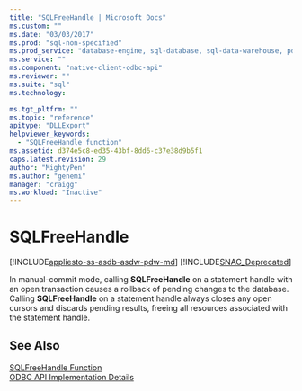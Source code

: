 ```yaml
---
title: "SQLFreeHandle | Microsoft Docs"
ms.custom: ""
ms.date: "03/03/2017"
ms.prod: "sql-non-specified"
ms.prod_service: "database-engine, sql-database, sql-data-warehouse, pdw"
ms.service: ""
ms.component: "native-client-odbc-api"
ms.reviewer: ""
ms.suite: "sql"
ms.technology: 

ms.tgt_pltfrm: ""
ms.topic: "reference"
apitype: "DLLExport"
helpviewer_keywords: 
  - "SQLFreeHandle function"
ms.assetid: d374e5c8-ed35-43bf-8dd6-c37e38d9b5f1
caps.latest.revision: 29
author: "MightyPen"
ms.author: "genemi"
manager: "craigg"
ms.workload: "Inactive"
---
```

# SQLFreeHandle
[!INCLUDE[appliesto-ss-asdb-asdw-pdw-md](../../includes/appliesto-ss-asdb-asdw-pdw-md.md)]
[!INCLUDE[SNAC_Deprecated](../../includes/snac-deprecated.md)]

  In manual-commit mode, calling **SQLFreeHandle** on a statement handle with an open transaction causes a rollback of pending changes to the database. Calling **SQLFreeHandle** on a statement handle always closes any open cursors and discards pending results, freeing all resources associated with the statement handle.  
  
## See Also  
 [SQLFreeHandle Function](http://go.microsoft.com/fwlink/?LinkId=59345)   
 [ODBC API Implementation Details](../../relational-databases/native-client-odbc-api/odbc-api-implementation-details.md)  
  
  
